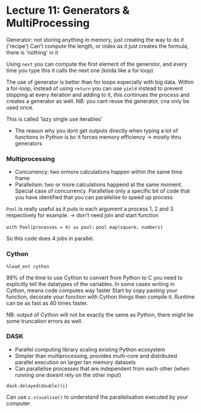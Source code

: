 # Lecture 11: Generators & MultiProcessing



Generator: not storing anything in memory, just creating the way to do it ('recipe')
Can't compute the length, or index as it just creates the formula, there is 'nothing' in it

Using ```next``` you can compute the first element of the generstor, and every time you type this it calls the next one (kinda like a for loop)

The use of generator is better than for loops especially with big data. 
Within a for-loop, instead of using ```return``` you can use ```yield``` instead to prevent stopping at every iteration and adding to it, this continues the process and creates a generator as well.
NB: you cant reuse the generator, cna only be used once.

This is called 'lazy single use iterables'

- The reason why you dont get outputs directly when typing a lot of functions in Python is bc it forces memory efficiency -> mostly thru generators


### Multiprocessing

- Concurrency: two ormore calculations happen within the same time frame 
- Parallelism: two or more calculations happend at the same moment. Special case of concurrency.
Parallelise only a specific bit of code that you have identified that you can parallelise to speed up process

```Pool``` is really useful as it puts in each argument a process 1, 2 and 3 respectively for example. -> don't need join and start function 

```with Pool(processes = 4) as pool:```
```pool.map(square, numbers)```

So this code does 4 jobs in parallel.

### Cython

```%load_ext cython```

99% of the time to use Cython to convert from Python to C you need to explicitly tell the datatypes of the variables.
In some cases writing in Cython, means code computes way faster
Start by copy pasting your function, decorate your function with Cython things then compile it.
Runtime can be as fast as 40 times faster.

NB: output of Cython will not be exactly the same as Python, there might be some truncation errors as well.

### DASK

- Parallel computing library scaling existing Python ecosystem
- Simpler than multiprocessing, provides multi-core and distributed parallel execution on larger tan memory datasets
- Can parallelise processes that are independent from each other (when running one doesnt rely on the other input)

```dask.delayed(double)(i)```

Can use ```z.visualise()``` to understand the parallelisation executed by your computer







